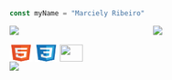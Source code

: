 ```javascript
const myName = "Marciely Ribeiro"
```

<div style="display:flex;width:100%">
  
  <img width="49.75%" src="https://github-readme-stats.vercel.app/api?username=marcytech&show_icons=true&theme=dracula&include_all_commits=true&count_private=true"/>
  
  <img  width="49.75%"  src="https://github-readme-stats.vercel.app/api/top-langs/?username=marcytech&layout=compact&langs_count=7&theme=dracula"/>

</div>
<div style="display: inline_block"><br>
  <img align="center" alt="HTML" height="30" width="40" src="https://raw.githubusercontent.com/devicons/devicon/master/icons/html5/html5-original.svg">
  <img align="center" alt="CSS" height="30" width="40" src="https://raw.githubusercontent.com/devicons/devicon/master/icons/css3/css3-original.svg">
  <img align="center" height="30" width="40" src="https://cdn.jsdelivr.net/gh/devicons/devicon/icons/javascript/javascript-original.svg" />
</div>

<div style="display:flex;width:100%;margin:0;padding:0;justify-content:flex-start;">
  <img align="left" width="100%" style="margin:0;padding:0" src="https://github.com/marcytech/marcytech/blob/output/github-contribution-grid-snake.svg"/>
</div>



